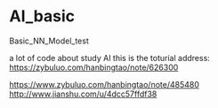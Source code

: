 # AI_basic
Basic_NN_Model_test


a lot of code about study AI
this is the toturial address:
https://zybuluo.com/hanbingtao/note/626300

https://www.zybuluo.com/hanbingtao/note/485480
http://www.jianshu.com/u/4dcc57ffdf38

